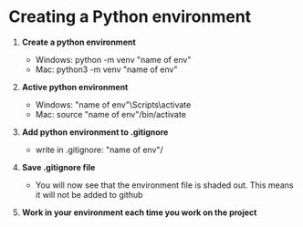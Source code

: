 # Creating a Python environment

1. **Create a python environment** 
    - Windows: python -m venv "name of env" 
    - Mac: python3 -m venv "name of env"

2. **Active python environment**
    - Windows: "name of env"\Scripts\activate
    - Mac: source "name of env"/bin/activate

3. **Add python environment to .gitignore**
    - write in .gitignore: "name of env"/

4. **Save .gitignore file**
    - You will now see that the environment file is shaded out. This means it will not be added to github
    
5. **Work in your environment each time you work on the project**